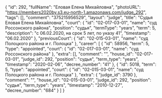 {
    "id": 292,
    "fullName": "Еловая Елена Михайловна",
    "photoURL": "https://members2020by.s3.eu-north-1.amazonaws.com/judge_292",
    "tags": [],
    "comment": "375215956529",
    "layout": "judge",
    "title": "Судья Еловая Елена Михайловна",
    "court": {
        "id": "02-017-03-01",
        "name": "суд Россонского района",
        "position": "судья",
        "termType": "years",
        "term": 5,
        "description": "c 06.02.2020, на срок 5 лет, по указу 41",
        "timestamp": "06.02.2020"
    },
    "previousCourt": {
        "id": "02-015-03-01",
        "name": "суд Полоцкого района и г. Полоцка"
    },
    "career": [
        {
            "id": 58956,
            "term": 5,
            "type": "appointed",
            "court": {
                "id": "02-017-03-01",
                "name": "суд Россонского района"
            },
            "extra": [],
            "comment": "",
            "house_id": "02-017-03-01",
            "judge_id": 292,
            "position": "судья",
            "term_type": "years",
            "timestamp": "2020-02-06",
            "decree_number": "41"
        },
        {
            "id": 5018,
            "term": 5,
            "type": "appointed",
            "court": {
                "id": "02-015-03-01",
                "name": "суд Полоцкого района и г. Полоцка"
            },
            "extra": {
                "judge_id": 3790
            },
            "comment": "",
            "house_id": "02-015-03-01",
            "judge_id": 292,
            "position": "судья",
            "term_type": "years",
            "timestamp": "2010-12-27",
            "decree_number": "684"
        }
    ]
}